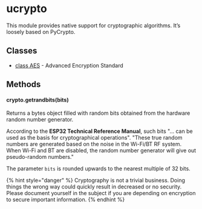 # ucrypto

This module provides native support for cryptographic algorithms. It’s loosely based on PyCrypto.

## Classes

* [class AES](../pycom/aes.md) - Advanced Encryption Standard

## **Methods**

#### crypto.getrandbits\(bits\)

Returns a bytes object filled with random bits obtained from the hardware random number generator.

According to the **ESP32 Technical Reference Manual**, such bits "... can be used as the basis for cryptographical operations". "These true random numbers are generated based on the noise in the Wi-Fi/BT RF system. When Wi-Fi and BT are disabled, the random number generator will give out pseudo-random numbers."

The parameter `bits` is rounded upwards to the nearest multiple of 32 bits.

{% hint style="danger" %}
Cryptography is not a trivial business. Doing things the wrong way could quickly result in decreased or no security. Please document yourself in the subject if you are depending on encryption to secure important information.
{% endhint %}

